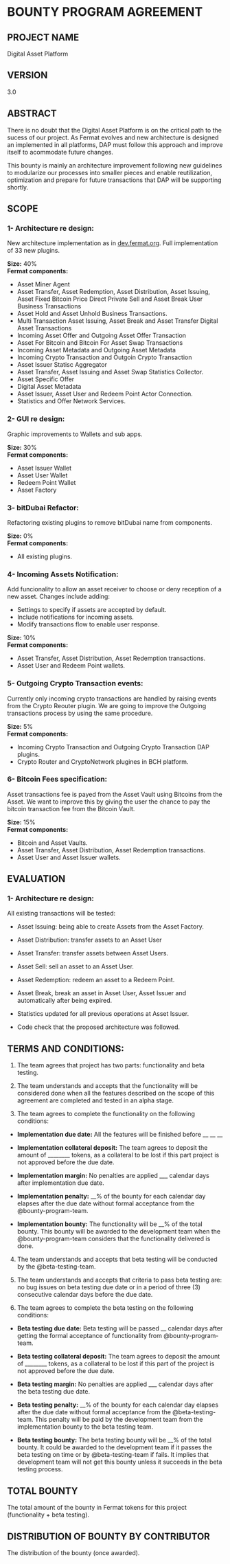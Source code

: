 # BOUNTY PROGRAM AGREEMENT

## PROJECT NAME
Digital Asset Platform

## VERSION
3.0

## ABSTRACT
There is no doubt that the Digital Asset Platform is on the critical path to the sucess of our project. As Fermat evolves and new architecture is designed an implemented in all platforms, DAP must follow this approach and improve itself to acommodate future changes.

This bounty is mainly an architecture improvement following new guidelines to modularize our processes into smaller pieces and enable reutilization, optimization and prepare for future transactions that DAP will be supporting shortly.



## SCOPE

### 1- Architecture re design:  
New architecture implementation as in [dev.fermat.org](http://dev.fermat.org). Full implementation of 33 new plugins.

**Size:** 40%  
**Fermat components:** 

* Asset Miner Agent
* Asset Transfer, Asset Redemption, Asset Distribution, Asset Issuing, Asset Fixed Bitcoin Price Direct Private Sell and Asset Break User Business Transactions
* Asset Hold and Asset Unhold Business Transactions.
* Multi Transaction Asset Issuing, Asset Break and Asset Transfer Digital Asset Transactions
* Incoming Asset Offer and Outgoing Asset Offer Transaction
* Asset For Bitcoin and Bitcoin For Asset Swap Transactions
* Incoming Asset Metadata and Outgoing Asset Metadata
* Incoming Crypto Transaction and Outgoin Crypto Transaction
* Asset Issuer Statisc Aggregator
* Asset Transfer, Asset Issuing and Asset Swap Statistics Collector.
* Asset Specific Offer
* Digital Asset Metadata
* Asset Issuer, Asset User and Redeem Point Actor Connection.
* Statistics and Offer Network Services.

### 2- GUI re design:  
Graphic improvements to Wallets and sub apps.

**Size:** 30%  
**Fermat components:** 

* Asset Issuer Wallet
* Asset User Wallet
* Redeem Point Wallet
* Asset Factory

### 3- bitDubai Refactor:  
Refactoring existing plugins to remove bitDubai name from components. 

**Size:** 0%  
**Fermat components:** 

* All existing plugins.

### 4- Incoming Assets Notification:  
Add funcionality to allow an asset receiver to choose or deny reception of a new asset. Changes include adding:

* Settings to specify if assets are accepted by default.
* Include notifications for incoming assets.
* Modify transactions flow to enable user response.


**Size:** 10%  
**Fermat components:** 

* Asset Transfer, Asset Distribution, Asset Redemption transactions.
* Asset User and Redeem Point wallets.

### 5- Outgoing Crypto Transaction events:  
Currently only incoming crypto transactions are handled by raising events from the Crypto Reouter plugin. We are going to improve the Outgoing transactions process by using the same procedure.

**Size:** 5%  
**Fermat components:** 

* Incoming Crypto Transaction and Outgoing Crypto Transaction DAP plugins.
* Crypto Router and CryptoNetwork plugines in BCH platform.

### 6- Bitcoin Fees specification:  
Asset transactions fee is payed from the Asset Vault using Bitcoins from the Asset. We want to improve this by giving the user the chance to pay the bitcoin transaction fee from the Bitcoin Vault.

**Size:** 15%  
**Fermat components:** 

* Bitcoin and Asset Vaults.
* Asset Transfer, Asset Distribution, Asset Redemption transactions.
* Asset User and Asset Issuer wallets.


## EVALUATION

### 1- Architecture re design: 
All existing transactions will be tested:

* Asset Issuing: being able to create Assets from the Asset Factory.

* Asset Distribution: transfer assets to an Asset User

* Asset Transfer: transfer assets between Asset Users.

* Asset Sell: sell an asset to an Asset User.

* Asset Redemption: redeem an asset to a Redeem Point.

* Asset Break, break an asset in Asset User, Asset Issuer and automatically after being expired.

* Statistics updated for all previous operations at Asset Issuer.

* Code check that the proposed architecture was followed.


## TERMS AND CONDITIONS: 

1.   The team agrees that project has two parts: functionality and beta testing.
 
2.  The team understands and accepts that the functionality will be considered done when all the features described on the scope of this agreement are completed and tested in an alpha stage.
 
3.    The team agrees to complete the functionality on the following conditions:
 
- **Implementation due date:** All the features will be finished before __ __ __
 
- **Implementation collateral deposit:** The team agrees to deposit the amount of ________ tokens, as a collateral to be lost if this part project is not approved before the due date.
 
- **Implementation margin:** No penalties are applied ___ calendar days after implementation due date.
 
- **Implementation penalty:** __% of the bounty for each calendar day elapses after the due date without formal acceptance from the @bounty-program-team.  
 
- **Implementation bounty:** The functionality will be __% of the total bounty. This bounty will be awarded to the development team when the @bounty-program-team considers that the functionality delivered is done.
 
4. The team understands and accepts that beta testing will be conducted by the @beta-testing-team.
 
5.  The team understands and accepts that criteria to pass beta testing are: no bug issues on beta testing due date or in a period of three (3) consecutive calendar days before the due date.
 
6.   The team agrees to complete the beta testing on the following conditions:
 
- **Beta testing due date:** Beta testing will be passed __ calendar days after getting the formal acceptance of functionality from @bounty-program-team.
 
- **Beta testing collateral deposit:** The team agrees to deposit the amount of ________ tokens, as a collateral to be lost if this part of the project is not approved before the due date.
 
- **Beta testing margin:** No penalties are applied ___ calendar days after the beta testing due date.
 
- **Beta testing penalty:** __% of the bounty for each calendar day elapses after the due date without formal acceptance from the @beta-testing-team. This penalty will be paid by the development team from the implementation bounty to the beta testing team.
 
- **Beta testing bounty:** The beta testing bounty will be __% of the total bounty. It could be awarded to the development team if it passes the beta testing on time or by @beta-testing-team if fails. It implies that development team will not get this bounty unless it succeeds in the beta testing process.

## TOTAL BOUNTY
The total amount of the bounty in Fermat tokens for this project (functionality + beta testing).

## DISTRIBUTION OF BOUNTY BY CONTRIBUTOR
The distribution of the bounty (once awarded).
